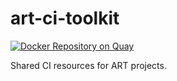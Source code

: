 # art-ci-toolkit

[![Docker Repository on Quay](https://quay.io/repository/openshift-art/art-ci-toolkit/status "Docker Repository on Quay")](https://quay.io/repository/openshift-art/art-ci-toolkit)

Shared CI resources for ART projects.
